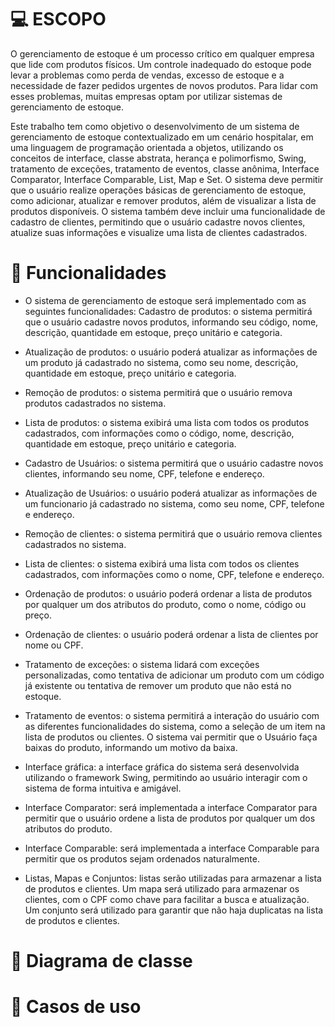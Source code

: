 # 💻 ESCOPO

O gerenciamento de estoque é um processo crítico em qualquer empresa que lide com produtos físicos. Um controle
inadequado do estoque pode levar a problemas como perda de vendas, excesso de estoque e a necessidade de fazer pedidos
urgentes de novos produtos. Para lidar com esses problemas, muitas empresas optam por utilizar sistemas de gerenciamento
de estoque.

Este trabalho tem como objetivo o desenvolvimento de um sistema de gerenciamento de estoque contextualizado em um
cenário hospitalar, em uma linguagem de programação orientada a objetos, utilizando os conceitos de interface, classe
abstrata, herança e polimorfismo, Swing, tratamento de exceções, tratamento de eventos, classe anônima, Interface
Comparator, Interface Comparable, List, Map e Set. O sistema deve permitir que o usuário realize operações básicas de
gerenciamento de estoque, como adicionar, atualizar e remover produtos, além de visualizar a lista de produtos
disponíveis. O sistema também deve incluir uma funcionalidade de cadastro de clientes, permitindo que o usuário cadastre
novos clientes, atualize suas informações e visualize uma lista de clientes cadastrados.

# 🚀 Funcionalidades

- O sistema de gerenciamento de estoque será implementado com as seguintes funcionalidades:
  Cadastro de produtos: o sistema permitirá que o usuário cadastre novos produtos, informando seu código, nome,
  descrição,
  quantidade em estoque, preço unitário e categoria.

- Atualização de produtos: o usuário poderá atualizar as informações de um produto já cadastrado no sistema, como seu
  nome, descrição, quantidade em estoque, preço unitário e categoria.

- Remoção de produtos: o sistema permitirá que o usuário remova produtos cadastrados no sistema.

- Lista de produtos: o sistema exibirá uma lista com todos os produtos cadastrados, com informações como o código, nome,
  descrição, quantidade em estoque, preço unitário e categoria.

- Cadastro de Usuários: o sistema permitirá que o usuário cadastre novos clientes, informando seu nome, CPF, telefone e
  endereço.

- Atualização de Usuários: o usuário poderá atualizar as informações de um funcionario já cadastrado no sistema, como seu
  nome, CPF, telefone e endereço.

- Remoção de clientes: o sistema permitirá que o usuário remova clientes cadastrados no sistema.

- Lista de clientes: o sistema exibirá uma lista com todos os clientes cadastrados, com informações como o nome, CPF,
  telefone e endereço.

- Ordenação de produtos: o usuário poderá ordenar a lista de produtos por qualquer um dos atributos do produto, como o
  nome, código ou preço.

- Ordenação de clientes: o usuário poderá ordenar a lista de clientes por nome ou CPF.

- Tratamento de exceções: o sistema lidará com exceções personalizadas, como tentativa de adicionar um produto com um
  código já existente ou tentativa de remover um produto que não está no estoque.

- Tratamento de eventos: o sistema permitirá a interação do usuário com as diferentes funcionalidades do sistema, como a
  seleção de um item na lista de produtos ou clientes.
  O sistema vai permitir que o Usuário faça baixas do produto, informando um motivo da baixa.

- Interface gráfica: a interface gráfica do sistema será desenvolvida utilizando o framework Swing, permitindo ao
  usuário
  interagir com o sistema de forma intuitiva e amigável.

- Interface Comparator: será implementada a interface Comparator para permitir que o usuário ordene a lista de produtos
  por qualquer um dos atributos do produto.

- Interface Comparable: será implementada a interface Comparable para permitir que os produtos sejam ordenados
  naturalmente.

- Listas, Mapas e Conjuntos: listas serão utilizadas para armazenar a lista de produtos e clientes. Um mapa será
  utilizado
  para armazenar os clientes, com o CPF como chave para facilitar a busca e atualização. Um conjunto será utilizado para
  garantir que não haja duplicatas na lista de produtos e clientes.

# 🔖 Diagrama de classe

# 🔖 Casos de uso

